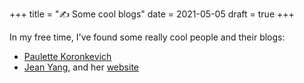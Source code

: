 +++
title = "✍ Some cool blogs"
date = 2021-05-05
draft = true
+++

In my free time, I've found some really cool people and their blogs<!-- more -->:
- [Paulette Koronkevich](https://koronkevi.ch/posts)
- [Jean Yang](https://jxyzabc.blogspot.com/), and her [website](http://jeanyang.com/)